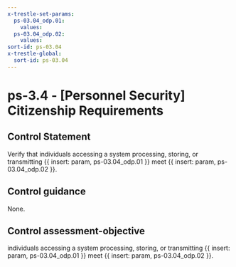 ```yaml
---
x-trestle-set-params:
  ps-03.04_odp.01:
    values:
  ps-03.04_odp.02:
    values:
sort-id: ps-03.04
x-trestle-global:
  sort-id: ps-03.04
---
```


# ps-3.4 - \[Personnel Security\] Citizenship Requirements

## Control Statement

Verify that individuals accessing a system processing, storing, or transmitting {{ insert: param, ps-03.04_odp.01 }} meet {{ insert: param, ps-03.04_odp.02 }}.

## Control guidance

None.

## Control assessment-objective

individuals accessing a system processing, storing, or transmitting {{ insert: param, ps-03.04_odp.01 }} meet {{ insert: param, ps-03.04_odp.02 }}.
